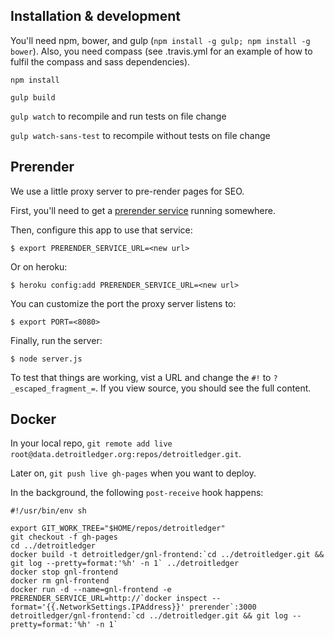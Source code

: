 ## Installation & development

You'll need npm, bower, and gulp (`npm install -g gulp; npm install -g bower`). Also, you need compass (see .travis.yml for an example of how to fulfil the compass and sass dependencies).

`npm install`

`gulp build`

`gulp watch` to recompile and run tests on file change

`gulp watch-sans-test` to recompile without tests on file change

## Prerender

We use a little proxy server to pre-render pages for SEO.

First, you'll need to get a [prerender service](https://github.com/prerender/prerender) running somewhere.

Then, configure this app to use that service:

    $ export PRERENDER_SERVICE_URL=<new url>

Or on heroku:

    $ heroku config:add PRERENDER_SERVICE_URL=<new url>

You can customize the port the proxy server listens to:

    $ export PORT=<8080>

Finally, run the server:

    $ node server.js

To test that things are working, vist a URL and change the `#!` to
`?_escaped_fragment_=`. If you view source, you should see the full content.

## Docker

In your local repo, `git remote add live root@data.detroitledger.org:repos/detroitledger.git`.

Later on, `git push live gh-pages` when you want to deploy.

In the background, the following `post-receive` hook happens:

```
#!/usr/bin/env sh

export GIT_WORK_TREE="$HOME/repos/detroitledger"
git checkout -f gh-pages
cd ../detroitledger
docker build -t detroitledger/gnl-frontend:`cd ../detroitledger.git && git log --pretty=format:'%h' -n 1` ../detroitledger
docker stop gnl-frontend
docker rm gnl-frontend
docker run -d --name=gnl-frontend -e PRERENDER_SERVICE_URL=http://`docker inspect --format='{{.NetworkSettings.IPAddress}}' prerender`:3000 detroitledger/gnl-frontend:`cd ../detroitledger.git && git log --pretty=format:'%h' -n 1`

```
